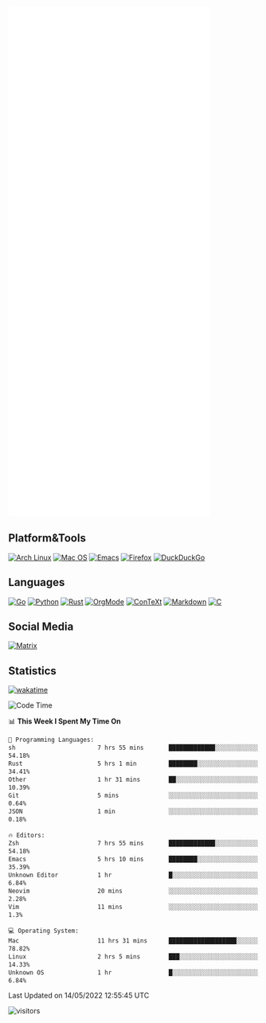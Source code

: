 ![Metrics](https://github.com/SteamedFish/SteamedFish/blob/master/github-metrics.svg)

## Platform&Tools

[![Arch Linux](https://img.shields.io/badge/ArchLinux-1793D1?logo=arch-linux&logoColor=fff&style=flat-square)](https://archlinux.org/)
[![Mac OS](https://img.shields.io/badge/MacOS-000000?style=flat-square&logo=macos&logoColor=F0F0F0)](https://www.apple.com/macos/)
[![Emacs](https://img.shields.io/badge/Emacs-%237F5AB6.svg?&style=flat-square&logo=gnu-emacs&logoColor=white)](https://www.gnu.org/software/emacs/)
[![Firefox](https://img.shields.io/badge/Firefox-FF7139?style=flat-square&logo=Firefox-Browser&logoColor=white)](https://firefox.com/)
[![DuckDuckGo](https://img.shields.io/badge/DuckDuckGo-DE5833?style=flat-square&logo=DuckDuckGo&logoColor=white)](https://duckduckgo.com/)

## Languages

[![Go](https://img.shields.io/badge/Golang-%2300ADD8.svg?style=flat-square&logo=go&logoColor=white)](https://golang.org/)
[![Python](https://img.shields.io/badge/Python-3670A0?style=flat-square&logo=python&logoColor=ffdd54)](https://www.python.org/)
[![Rust](https://img.shields.io/badge/Rust-%23000000.svg?style=flat-square&logo=rust&logoColor=white)](https://www.rust-lang.org/)
[![OrgMode](https://img.shields.io/badge/OrgMode-%23000000.svg?style=flat-square&logo=org&logoColor=white)](https://orgmode.org/)
[![ConTeXt](https://img.shields.io/badge/ConTeXt-%23008080.svg?style=flat-square&logo=latex&logoColor=white)](https://contextgarden.net/)
[![Markdown](https://img.shields.io/badge/MarkDown-%23000000.svg?style=flat-square&logo=markdown&logoColor=white)](https://daringfireball.net/projects/markdown/)
[![C](https://img.shields.io/badge/C-%2300599C.svg?style=flat-square&logo=c&logoColor=white)](https://www.iso.org/standard/74528.html)

## Social Media

[![Matrix](https://img.shields.io/badge/SteamedFish-2CA5E0?style=social&logo=matrix&logoColor=black)](https://matrix.to/#/@i:steamedfish.org)

## Statistics
[![wakatime](https://wakatime.com/badge/user/168280d6-fcf2-4b4f-ad3a-dc4612f35b38.svg)](https://wakatime.com/@168280d6-fcf2-4b4f-ad3a-dc4612f35b38)

<!--START_SECTION:waka-->
![Code Time](http://img.shields.io/badge/Code%20Time-1%2C810%20hrs%2037%20mins-blue)

📊 **This Week I Spent My Time On** 

```text
💬 Programming Languages: 
sh                       7 hrs 55 mins       █████████████░░░░░░░░░░░░   54.18% 
Rust                     5 hrs 1 min         ████████░░░░░░░░░░░░░░░░░   34.41% 
Other                    1 hr 31 mins        ██░░░░░░░░░░░░░░░░░░░░░░░   10.39% 
Git                      5 mins              ░░░░░░░░░░░░░░░░░░░░░░░░░   0.64% 
JSON                     1 min               ░░░░░░░░░░░░░░░░░░░░░░░░░   0.18%

🔥 Editors: 
Zsh                      7 hrs 55 mins       █████████████░░░░░░░░░░░░   54.18% 
Emacs                    5 hrs 10 mins       ████████░░░░░░░░░░░░░░░░░   35.39% 
Unknown Editor           1 hr                █░░░░░░░░░░░░░░░░░░░░░░░░   6.84% 
Neovim                   20 mins             ░░░░░░░░░░░░░░░░░░░░░░░░░   2.28% 
Vim                      11 mins             ░░░░░░░░░░░░░░░░░░░░░░░░░   1.3%

💻 Operating System: 
Mac                      11 hrs 31 mins      ███████████████████░░░░░░   78.82% 
Linux                    2 hrs 5 mins        ███░░░░░░░░░░░░░░░░░░░░░░   14.33% 
Unknown OS               1 hr                █░░░░░░░░░░░░░░░░░░░░░░░░   6.84%

```


 Last Updated on 14/05/2022 12:55:45 UTC
<!--END_SECTION:waka-->

![visitors](https://visitor-badge.laobi.icu/badge?page_id=SteamedFish.SteamedFish)
